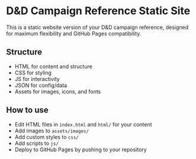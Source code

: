 # D&D Campaign Reference Static Site

This is a static website version of your D&D campaign reference, designed for maximum flexibility and GitHub Pages compatibility.

## Structure
- HTML for content and structure
- CSS for styling
- JS for interactivity
- JSON for config/data
- Assets for images, icons, and fonts

## How to use
- Edit HTML files in `index.html` and `html/` for your content
- Add images to `assets/images/`
- Add custom styles to `css/`
- Add scripts to `js/`
- Deploy to GitHub Pages by pushing to your repository
